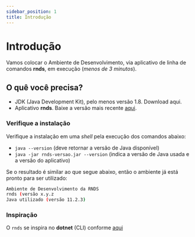 ```yaml
---
sidebar_position: 1
title: Introdução
---
```


# Introdução

Vamos colocar o Ambiente de Desenvolvimento, via aplicativo de linha de comandos **rnds**,
em execução (_menos de 3 minutos_).

## O quê você precisa?

- JDK (Java Development Kit), pelo menos versão 1.8. Download aqui.
- Aplicativo **rnds**. Baixe a versão mais recente [aqui](https://cnn.com).

### Verifique a instalação

Verifique a instalação em uma _shell_ pela execução dos comandos abaixo:

- `java --version` (deve retornar a versão de Java disponível)
- `java -jar rnds-versao.jar --version` (indica a versão de Java usada e a versão do aplicativo)

Se o resultado é similar ao que segue abaixo, então o ambiente já está pronto para ser utilizado:

```bash
Ambiente de Desenvolvimento da RNDS
rnds (versão x.y.z
Java utilizado (versão 11.2.3)
```

### Inspiração

O `rnds` se inspira no **dotnet** (CLI) conforme
[aqui](https://learn.microsoft.com/en-us/dotnet/core/tools/)
